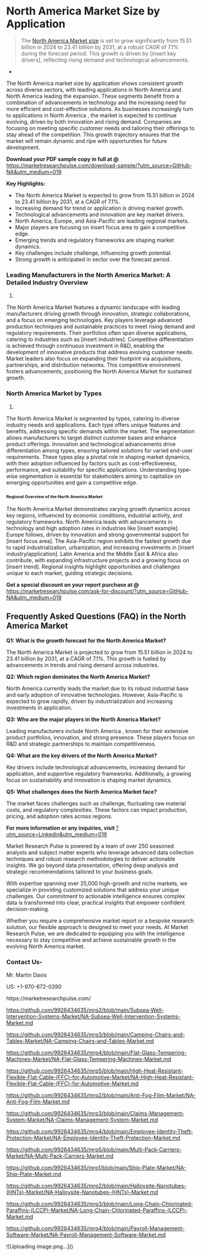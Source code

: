 <h1>North America  Market&nbsp;Size by Application</h1><blockquote><p>The <a href="https://marketresearchpulse.com/download-sample/?utm_source=GitHub-NA&amp;utm_medium=019">North America  Market size</a> is set to grow significantly from 15.51 billion in 2024 to 23.41 billion by 2031, at a robust CAGR of 7.1% during the forecast period. This growth is driven by [insert key drivers], reflecting rising demand and technological advancements.</p></blockquote><ul><li></li></ul><p>The North America  market size by application shows consistent growth across diverse sectors, with leading applications in North America  and North America  leading the expansion. These segments benefit from a combination of advancements in technology and the increasing need for more efficient and cost-effective solutions. As businesses increasingly turn to applications in North America , the market is expected to continue evolving, driven by both innovation and rising demand. Companies are focusing on meeting specific customer needs and tailoring their offerings to stay ahead of the competition. This growth trajectory ensures that the market will remain dynamic and ripe with opportunities for future development.</p><p><strong>Download your PDF sample copy in full at @ </strong><a href="https://marketresearchpulse.com/download-sample/?utm_source=GitHub-NA&amp;utm_medium=019">https://marketresearchpulse.com/download-sample/?utm_source=GitHub-NA&amp;utm_medium=019</a></p><p><strong>Key Highlights: </strong></p><ul><li>The North America  Market is expected to grow from 15.51 billion in 2024 to 23.41 billion by 2031, at a CAGR of 7.1%.</li><li>Increasing demand for trend or application is driving market growth.</li><li>Technological advancements and innovation are key market drivers.</li><li>North America, Europe, and Asia-Pacific are leading regional markets.</li><li>Major players are focusing on insert focus area to gain a competitive edge.</li><li>Emerging trends and regulatory frameworks are shaping market dynamics.</li><li>Key challenges include challenge, influencing growth potential.</li><li>Strong growth is anticipated in sector over the forecast period.</li></ul><h3>Leading Manufacturers in the North America  Market: A Detailed Industry Overview</h3><ol><li></li></ol><div class="flex max-w-full flex-col flex-grow"><div class="min-h-8 text-message flex w-full flex-col items-end gap-2 whitespace-normal break-words [.text-message+&amp;]:mt-5" dir="auto" data-message-author-role="assistant" data-message-id="fd8432e4-4910-450d-b182-61b7bfb0a01f" data-message-model-slug="gpt-4o"><div class="flex w-full flex-col gap-1 empty:hidden first:pt-[3px]"><div class="markdown prose w-full break-words dark:prose-invert light"><p>The North America  Market features a dynamic landscape with leading manufacturers driving growth through innovation, strategic collaborations, and a focus on emerging technologies. Key players leverage advanced production techniques and sustainable practices to meet rising demand and regulatory requirements. Their portfolios often span diverse applications, catering to industries such as [insert industries]. Competitive differentiation is achieved through continuous investment in R&amp;D, enabling the development of innovative products that address evolving customer needs. Market leaders also focus on expanding their footprint via acquisitions, partnerships, and distribution networks. This competitive environment fosters advancements, positioning the North America  Market for sustained growth.</p></div></div></div></div><h3>North America  Market by Types</h3><ol><li></li></ol><div class="flex max-w-full flex-col flex-grow"><div class="min-h-8 text-message flex w-full flex-col items-end gap-2 whitespace-normal break-words [.text-message+&amp;]:mt-5" dir="auto" data-message-author-role="assistant" data-message-id="084470be-0bb7-4664-bddf-5156b4f41249" data-message-model-slug="gpt-4o-mini"><div class="flex w-full flex-col gap-1 empty:hidden first:pt-[3px]"><div class="markdown prose w-full break-words dark:prose-invert light"><p>The North America  Market is segmented by types, catering to diverse industry needs and applications. Each type offers unique features and benefits, addressing specific demands within the market. The segmentation allows manufacturers to target distinct customer bases and enhance product offerings. Innovation and technological advancements drive differentiation among types, ensuring tailored solutions for varied end-user requirements. These types play a pivotal role in shaping market dynamics, with their adoption influenced by factors such as cost-effectiveness, performance, and suitability for specific applications. Understanding type-wise segmentation is essential for stakeholders aiming to capitalize on emerging opportunities and gain a competitive edge.</p></div></div></div></div><h3><span style="font-size: 11px;">Regional Overview of the North America  Market</span></h3><div class="flex max-w-full flex-col flex-grow"><div class="min-h-8 text-message flex w-full flex-col items-end gap-2 whitespace-normal break-words [.text-message+&amp;]:mt-5" dir="auto" data-message-author-role="assistant" data-message-id="e9038762-ce64-4e30-91c9-9bd413514231" data-message-model-slug="gpt-4o-mini"><div class="flex w-full flex-col gap-1 empty:hidden first:pt-[3px]"><div class="markdown prose w-full break-words dark:prose-invert light"><p>The North America  Market demonstrates varying growth dynamics across key regions, influenced by economic conditions, industrial activity, and regulatory frameworks. North America leads with advancements in technology and high adoption rates in industries like [insert example]. Europe follows, driven by innovation and strong governmental support for [insert focus area]. The Asia-Pacific region exhibits the fastest growth due to rapid industrialization, urbanization, and increasing investments in [insert industry/application]. Latin America and the Middle East &amp; Africa also contribute, with expanding infrastructure projects and a growing focus on [insert trend]. Regional insights highlight opportunities and challenges unique to each market, guiding strategic decisions.</p></div></div></div></div><p><strong>Get a special discount on your report purchase at @ </strong><a href="https://marketresearchpulse.com/ask-for-discount/?utm_source=GitHub-NA&amp;utm_medium=019">https://marketresearchpulse.com/ask-for-discount/?utm_source=GitHub-NA&amp;utm_medium=019</a></p><h2>Frequently Asked Questions (FAQ) in the North America  Market</h2><p><strong>Q1: What is the growth forecast for the North America  Market?</strong></p><p>The North America  Market is projected to grow from 15.51 billion in 2024 to 23.41 billion by 2031, at a CAGR of 7.1%. This growth is fueled by advancements in trends and rising demand across industries.</p><p><strong>Q2: Which region dominates the North America  Market?</strong></p><p>North America currently leads the market due to its robust industrial base and early adoption of innovative technologies. However, Asia-Pacific is expected to grow rapidly, driven by industrialization and increasing investments in application.</p><p><strong>Q3: Who are the major players in the North America  Market?</strong></p><p>Leading manufacturers include North America , known for their extensive product portfolios, innovation, and strong presence. These players focus on R&amp;D and strategic partnerships to maintain competitiveness.</p><p><strong>Q4: What are the key drivers of the North America  Market?</strong></p><p>Key drivers include technological advancements, increasing demand for application, and supportive regulatory frameworks. Additionally, a growing focus on sustainability and innovation is shaping market dynamics.</p><p><strong>Q5: What challenges does the North America  Market face?</strong></p><p>The market faces challenges such as challenge, fluctuating raw material costs, and regulatory complexities. These factors can impact production, pricing, and adoption rates across regions.</p><p><strong>For more information or any inquiries, visit&nbsp;</strong><a href="?utm_source=Linkedin&utm_medium=019">?utm_source=Linkedin&utm_medium=019</a></p><p>Market Research Pulse is powered by a team of over 250 seasoned analysts and subject matter experts who leverage advanced data collection techniques and robust research methodologies to deliver actionable insights. We go beyond data presentation, offering deep analysis and strategic recommendations tailored to your business goals.</p><p>With expertise spanning over 25,000 high-growth and niche markets, we specialize in providing customized solutions that address your unique challenges. Our commitment to actionable intelligence ensures complex data is transformed into clear, practical insights that empower confident decision-making.</p><p>Whether you require a comprehensive market report or a bespoke research solution, our flexible approach is designed to meet your needs. At Market Research Pulse, we are dedicated to equipping you with the intelligence necessary to stay competitive and achieve sustainable growth in the evolving North America  market.</p><h3><strong>Contact Us-</strong></h3><p>Mr. Martin Davis</p><p>US: +1-970-672-0390</p><p>https://marketresearchpulse.com/</p><p><a href="https://github.com/9926434635/mrp2/blob/main/Subsea-Well-Intervention-Systems-Market/NA-Subsea-Well-Intervention-Systems-Market.md">https://github.com/9926434635/mrp2/blob/main/Subsea-Well-Intervention-Systems-Market/NA-Subsea-Well-Intervention-Systems-Market.md</a></p><p><a href="https://github.com/9926434635/mrp3/blob/main/Camping-Chairs-and-Tables-Market/NA-Camping-Chairs-and-Tables-Market.md">https://github.com/9926434635/mrp3/blob/main/Camping-Chairs-and-Tables-Market/NA-Camping-Chairs-and-Tables-Market.md</a></p><p><a href="https://github.com/9926434635/mrp4/blob/main/Flat-Glass-Tempering-Machines-Market/NA-Flat-Glass-Tempering-Machines-Market.md">https://github.com/9926434635/mrp4/blob/main/Flat-Glass-Tempering-Machines-Market/NA-Flat-Glass-Tempering-Machines-Market.md</a></p><p><a href="https://github.com/9926434635/mrp5/blob/main/High-Heat-Resistant-Flexible-Flat-Cable-(FFC)-for-Automotive-Market/NA-High-Heat-Resistant-Flexible-Flat-Cable-(FFC)-for-Automotive-Market.md">https://github.com/9926434635/mrp5/blob/main/High-Heat-Resistant-Flexible-Flat-Cable-(FFC)-for-Automotive-Market/NA-High-Heat-Resistant-Flexible-Flat-Cable-(FFC)-for-Automotive-Market.md</a></p><p><a href="https://github.com/9926434635/mrp2/blob/main/Anti-Fog-Film-Market/NA-Anti-Fog-Film-Market.md">https://github.com/9926434635/mrp2/blob/main/Anti-Fog-Film-Market/NA-Anti-Fog-Film-Market.md</a></p><p><a href="https://github.com/9926434635/mrp3/blob/main/Claims-Management-System-Market/NA-Claims-Management-System-Market.md">https://github.com/9926434635/mrp3/blob/main/Claims-Management-System-Market/NA-Claims-Management-System-Market.md</a></p><p><a href="https://github.com/9926434635/mrp4/blob/main/Employee-Identity-Theft-Protection-Market/NA-Employee-Identity-Theft-Protection-Market.md">https://github.com/9926434635/mrp4/blob/main/Employee-Identity-Theft-Protection-Market/NA-Employee-Identity-Theft-Protection-Market.md</a></p><p><a href="https://github.com/9926434635/mrp5/blob/main/Multi-Pack-Carriers-Market/NA-Multi-Pack-Carriers-Market.md">https://github.com/9926434635/mrp5/blob/main/Multi-Pack-Carriers-Market/NA-Multi-Pack-Carriers-Market.md</a></p><p><a href="https://github.com/9926434635/mrp1/blob/main/Ship-Plate-Market/NA-Ship-Plate-Market.md">https://github.com/9926434635/mrp1/blob/main/Ship-Plate-Market/NA-Ship-Plate-Market.md</a></p><p><a href="https://github.com/9926434635/mrp2/blob/main/Halloysite-Nanotubes-(HNTs)-Market/NA-Halloysite-Nanotubes-(HNTs)-Market.md">https://github.com/9926434635/mrp2/blob/main/Halloysite-Nanotubes-(HNTs)-Market/NA-Halloysite-Nanotubes-(HNTs)-Market.md</a></p><p><a href="https://github.com/9926434635/mrp3/blob/main/Long-Chain-Chlorinated-Paraffins-(LCCP)-Market/NA-Long-Chain-Chlorinated-Paraffins-(LCCP)-Market.md">https://github.com/9926434635/mrp3/blob/main/Long-Chain-Chlorinated-Paraffins-(LCCP)-Market/NA-Long-Chain-Chlorinated-Paraffins-(LCCP)-Market.md</a></p><p><a href="https://github.com/9926434635/mrp4/blob/main/Payroll-Management-Software-Market/NA-Payroll-Management-Software-Market.md">https://github.com/9926434635/mrp4/blob/main/Payroll-Management-Software-Market/NA-Payroll-Management-Software-Market.md</a></p>
![Uploading image.png…]()
